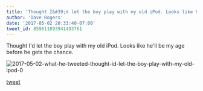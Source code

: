 ```yaml
---
title: 'Thought I&#39;d let the boy play with my old iPod. Looks like he&#39;ll be my age...'
author: 'Dave Rogers'
date: '2017-05-02 20:33:40-07:00'
tweet_id: 859611893941493761
---
```

Thought I'd let the boy play with my old iPod. Looks like he'll be my age before he gets the chance.

![2017-05-02-what-he-tweeted-thought-id-let-the-boy-play-with-my-old-ipod-0](/heap/2017-05-02-what-he-tweeted-thought-id-let-the-boy-play-with-my-old-ipod-0.jpg)

[tweet](https://twitter.com/yukondude/status/859611893941493761)